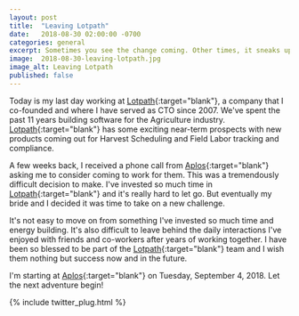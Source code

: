 ```yaml
---
layout: post
title:  "Leaving Lotpath"
date:   2018-08-30 02:00:00 -0700
categories: general
excerpt: Sometimes you see the change coming. Other times, it sneaks up on you.
image:  2018-08-30-leaving-lotpath.jpg
image_alt: Leaving Lotpath
published: false
---
```


Today is my last day working at [Lotpath](http://lotpath.com){:target="blank"}, a company that I co-founded and where I have served as CTO since 2007. We've spent the past 11 years building software for the Agriculture industry. [Lotpath](http://lotpath.com){:target="blank"} has some exciting near-term prospects with new products coming out for Harvest Scheduling and Field Labor tracking and compliance.

A few weeks back, I received a phone call from [Aplos](http://aplos.com){:target="blank"} asking me to consider coming to work for them. This was a tremendously difficult decision to make. I've invested so much time in [Lotpath](http://lotpath.com){:target="blank"} and it's really hard to let go. But eventually my bride and I decided it was time to take on a new challenge.

It's not easy to move on from something I've invested so much time and energy building. It's also difficult to leave behind the daily interactions I've enjoyed with friends and co-workers after years of working together. I have been so blessed to be part of the [Lotpath](http://lotpath.com){:target="blank"} team and I wish them nothing but success now and in the future.

I'm starting at [Aplos](http://aplos.com){:target="blank"} on Tuesday, September 4, 2018. Let the next adventure begin!

{% include twitter_plug.html %}
